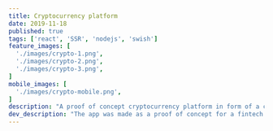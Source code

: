 ```yaml
---
title: Cryptocurrency platform
date: 2019-11-18
published: true
tags: ['react', 'SSR', 'nodejs', 'swish']
feature_images: [
  './images/crypto-1.png',
  './images/crypto-2.png',
  './images/crypto-3.png',
]
mobile_images: [
  './images/crypto-mobile.png',
]
description: "A proof of concept cryptocurrency platform in form of a cryptocurrency exchange with (SEK -> crypto) service. The main idea behind the app was to streamline the process of acquiring cryptocurrency for the average citizen. With Swish e-commerce integration and minimal personal information required from customers the order flow could be made fast & efficient."
dev_description: "The app was made as a proof of concept for a fintech startup and was mainly built with react, nodejs, mongodb and features SSR. The app integrates with various external API's & services such as API's for FX rates, Swish e-commerce & Crypto exchanges, always with redundancy in mind. The app includes a full admin panel, and features a completely automated order to deliver flow with the exception of signing crypto transactions, which can be made in bulk and offline with a hardware wallet for additional security."
---
```


